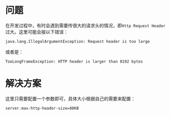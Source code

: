 # 问题

在开发过程中，有时会遇到需要传很大的请求头的情况，即`Http Request Header`过大。这里可能会报以下错误：

```bash
java.lang.IllegalArgumentException: Request header is too large
```

或者是：

```bash
TooLongFrameException: HTTP header is larger than 8192 bytes
```



# 解决方案

这里只需要配置一个参数即可，具体大小根据自己的需要来配置：

```properties
server.max-http-header-size=80KB
```

